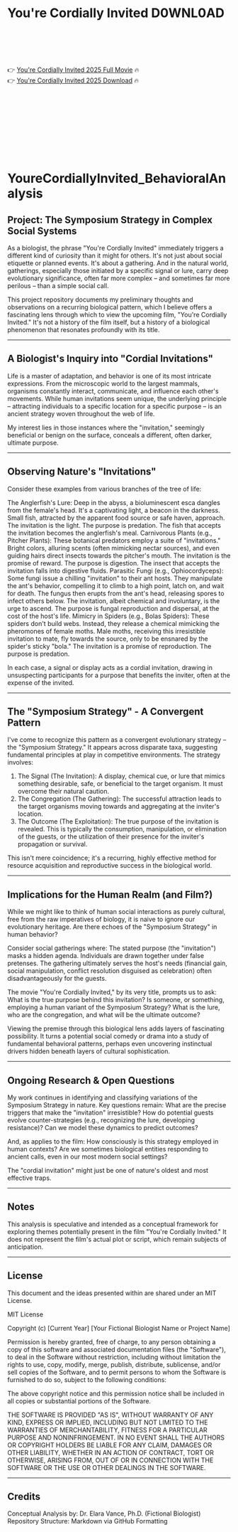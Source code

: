 # You're Cordially Invited D0WNL0AD

<br><br><br><br>


👉 <a href="https://Nick-grenreivelga1982.github.io/erpedumtkc/">You're Cordially Invited 2025 Full Movie</a> 🔥
<br>
👉 <a href="https://Nick-grenreivelga1982.github.io/erpedumtkc/">You're Cordially Invited 2025 Download</a> 🔥


<br><br><br><br><br><br><br><br>



# YoureCordiallyInvited_BehavioralAnalysis

## Project: The Symposium Strategy in Complex Social Systems

As a biologist, the phrase "You're Cordially Invited" immediately triggers a different kind of curiosity than it might for others. It's not just about social etiquette or planned events. It's about a gathering. And in the natural world, gatherings, especially those initiated by a specific signal or lure, carry deep evolutionary significance, often far more complex – and sometimes far more perilous – than a simple social call.

This project repository documents my preliminary thoughts and observations on a recurring biological pattern, which I believe offers a fascinating lens through which to view the upcoming film, "You're Cordially Invited." It's not a history of the film itself, but a history of a biological phenomenon that resonates profoundly with its title.

---

## A Biologist's Inquiry into "Cordial Invitations"

Life is a master of adaptation, and behavior is one of its most intricate expressions. From the microscopic world to the largest mammals, organisms constantly interact, communicate, and influence each other's movements. While human invitations seem unique, the underlying principle – attracting individuals to a specific location for a specific purpose – is an ancient strategy woven throughout the web of life.

My interest lies in those instances where the "invitation," seemingly beneficial or benign on the surface, conceals a different, often darker, ultimate purpose.

---

## Observing Nature's "Invitations"

Consider these examples from various branches of the tree of life:

   The Anglerfish's Lure: Deep in the abyss, a bioluminescent esca dangles from the female's head. It's a captivating light, a beacon in the darkness. Small fish, attracted by the apparent food source or safe haven, approach. The invitation is the light. The purpose is predation. The fish that accepts the invitation becomes the anglerfish's meal.
   Carnivorous Plants (e.g., Pitcher Plants): These botanical predators employ a suite of "invitations." Bright colors, alluring scents (often mimicking nectar sources), and even guiding hairs direct insects towards the pitcher's mouth. The invitation is the promise of reward. The purpose is digestion. The insect that accepts the invitation falls into digestive fluids.
   Parasitic Fungi (e.g., Ophiocordyceps): Some fungi issue a chilling "invitation" to their ant hosts. They manipulate the ant's behavior, compelling it to climb to a high point, latch on, and wait for death. The fungus then erupts from the ant's head, releasing spores to infect others below. The invitation, albeit chemical and involuntary, is the urge to ascend. The purpose is fungal reproduction and dispersal, at the cost of the host's life.
   Mimicry in Spiders (e.g., Bolas Spiders): These spiders don't build webs. Instead, they release a chemical mimicking the pheromones of female moths. Male moths, receiving this irresistible invitation to mate, fly towards the source, only to be ensnared by the spider's sticky "bola." The invitation is a promise of reproduction. The purpose is predation.

In each case, a signal or display acts as a cordial invitation, drawing in unsuspecting participants for a purpose that benefits the inviter, often at the expense of the invited.

---

## The "Symposium Strategy" - A Convergent Pattern

I've come to recognize this pattern as a convergent evolutionary strategy – the "Symposium Strategy." It appears across disparate taxa, suggesting fundamental principles at play in competitive environments. The strategy involves:

1.  The Signal (The Invitation): A display, chemical cue, or lure that mimics something desirable, safe, or beneficial to the target organism. It must overcome their natural caution.
2.  The Congregation (The Gathering): The successful attraction leads to the target organisms moving towards and aggregating at the inviter's location.
3.  The Outcome (The Exploitation): The true purpose of the invitation is revealed. This is typically the consumption, manipulation, or elimination of the guests, or the utilization of their presence for the inviter's propagation or survival.

This isn't mere coincidence; it's a recurring, highly effective method for resource acquisition and reproductive success in the biological world.

---

## Implications for the Human Realm (and Film?)

While we might like to think of human social interactions as purely cultural, free from the raw imperatives of biology, it is naive to ignore our evolutionary heritage. Are there echoes of the "Symposium Strategy" in human behavior?

Consider social gatherings where:
   The stated purpose (the "invitation") masks a hidden agenda.
   Individuals are drawn together under false pretenses.
   The gathering ultimately serves the host's needs (financial gain, social manipulation, conflict resolution disguised as celebration) often disadvantageously for the guests.

The movie "You're Cordially Invited," by its very title, prompts us to ask: What is the true purpose behind this invitation? Is someone, or something, employing a human variant of the Symposium Strategy? What is the lure, who are the congregation, and what will be the ultimate outcome?

Viewing the premise through this biological lens adds layers of fascinating possibility. It turns a potential social comedy or drama into a study of fundamental behavioral patterns, perhaps even uncovering instinctual drivers hidden beneath layers of cultural sophistication.

---

## Ongoing Research & Open Questions

My work continues in identifying and classifying variations of the Symposium Strategy in nature. Key questions remain:
   What are the precise triggers that make the "invitation" irresistible?
   How do potential guests evolve counter-strategies (e.g., recognizing the lure, developing resistance)?
   Can we model these dynamics to predict outcomes?

And, as applies to the film: How consciously is this strategy employed in human contexts? Are we sometimes biological entities responding to ancient calls, even in our most modern social settings?

The "cordial invitation" might just be one of nature's oldest and most effective traps.

---

## Notes

This analysis is speculative and intended as a conceptual framework for exploring themes potentially present in the film "You're Cordially Invited." It does not represent the film's actual plot or script, which remain subjects of anticipation.

---

## License

This document and the ideas presented within are shared under an MIT License.


MIT License

Copyright (c) [Current Year] [Your Fictional Biologist Name or Project Name]

Permission is hereby granted, free of charge, to any person obtaining a copy
of this software and associated documentation files (the "Software"), to deal
in the Software without restriction, including without limitation the rights
to use, copy, modify, merge, publish, distribute, sublicense, and/or sell
copies of the Software, and to permit persons to whom the Software is
furnished to do so, subject to the following conditions:

The above copyright notice and this permission notice shall be included in all
copies or substantial portions of the Software.

THE SOFTWARE IS PROVIDED "AS IS", WITHOUT WARRANTY OF ANY KIND, EXPRESS OR
IMPLIED, INCLUDING BUT NOT LIMITED TO THE WARRANTIES OF MERCHANTABILITY,
FITNESS FOR A PARTICULAR PURPOSE AND NONINFRINGEMENT. IN NO EVENT SHALL THE
AUTHORS OR COPYRIGHT HOLDERS BE LIABLE FOR ANY CLAIM, DAMAGES OR OTHER
LIABILITY, WHETHER IN AN ACTION OF CONTRACT, TORT OR OTHERWISE, ARISING FROM,
OUT OF OR IN CONNECTION WITH THE SOFTWARE OR THE USE OR OTHER DEALINGS IN THE
SOFTWARE.


---

## Credits

Conceptual Analysis by: Dr. Elara Vance, Ph.D. (Fictional Biologist)
Repository Structure: Markdown via GitHub Formatting


